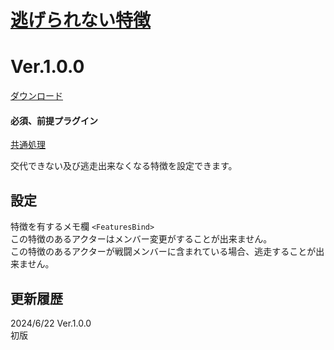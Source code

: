 # [逃げられない特徴](https://raw.githubusercontent.com/nuun888/MZ/master/NUUN_FeaturesBind.js)
# Ver.1.0.0
[ダウンロード](https://raw.githubusercontent.com/nuun888/MZ/master/NUUN_FeaturesBind.js)
#### 必須、前提プラグイン
[共通処理](https://github.com/nuun888/MZ/blob/master/README/Base.md)  

交代できない及び逃走出来なくなる特徴を設定できます。  

## 設定
特徴を有するメモ欄
`<FeaturesBind>`   
この特徴のあるアクターはメンバー変更がすることが出来ません。  
この特徴のあるアクターが戦闘メンバーに含まれている場合、逃走することが出来ません。  

## 更新履歴
2024/6/22 Ver.1.0.0  
初版  
